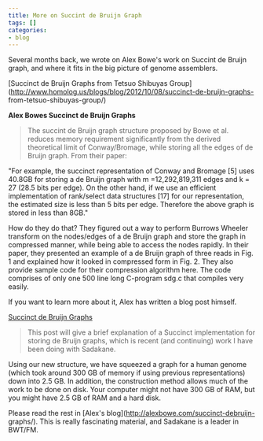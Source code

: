 ```yaml
---
title: More on Succint de Bruijn Graph
tags: []
categories:
- blog
---
```

Several months back, we wrote on Alex Bowe's work on Succint de Bruijn graph,
and where it fits in the big picture of genome assemblers.
<!--more-->

[Succinct de Bruijn Graphs from Tetsuo Shibuyas
Group](http://www.homolog.us/blogs/blog/2012/10/08/succinct-de-bruijn-graphs-
from-tetsuo-shibuyas-group/)

**Alex Bowes Succinct de Bruijn Graphs**

> The succint de Bruijn graph structure proposed by Bowe et al. reduces memory
requirement significantly from the derived theoretical limit of
Conway/Bromage, while storing all the edges of de Bruijn graph. From their
paper:

"For example, the succinct representation of Conway and Bromage [5] uses
40.8GB for storing a de Bruijn graph with m =12,292,819,311 edges and k = 27
(28.5 bits per edge). On the other hand, if we use an efficient implementation
of rank/select data structures [17] for our representation, the estimated size
is less than 5 bits per edge. Therefore the above graph is stored in less than
8GB."

How do they do that? They figured out a way to perform Burrows Wheeler
transform on the nodes/edges of a de Bruijn graph and store the graph in
compressed manner, while being able to access the nodes rapidly. In their
paper, they presented an example of a de Bruijn graph of three reads in Fig. 1
and explained how it looked in compressed form in Fig. 2. They also provide
sample code for their compression algorithm here. The code comprises of only
one 500 line long C-program sdg.c that compiles very easily.

If you want to learn more about it, Alex has written a blog post himself.

[Succinct de Bruijn Graphs](http://alexbowe.com/succinct-debruijn-graphs/)

> This post will give a brief explanation of a Succinct implementation for
storing de Bruijn graphs, which is recent (and continuing) work I have been
doing with Sadakane.

Using our new structure, we have squeezed a graph for a human genome (which
took around 300 GB of memory if using previous representations) down into 2.5
GB. In addition, the construction method allows much of the work to be done on
disk. Your computer might not have 300 GB of RAM, but you might have 2.5 GB of
RAM and a hard disk.

Please read the rest in [Alex's blog](http://alexbowe.com/succinct-debruijn-
graphs/). This is really fascinating material, and Sadakane is a leader in
BWT/FM.

